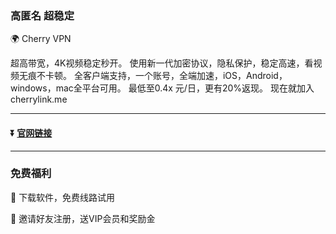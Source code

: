 ### 高匿名 超稳定 

 :earth_africa: Cherry VPN

超高带宽，4K视频稳定秒开。
使用新一代加密协议，隐私保护，稳定高速，看视频无痕不卡顿。
全客户端支持，一个账号，全端加速，iOS，Android，windows，mac全平台可用。
最低至0.4x 元/日，更有20%返现。
现在就加入 cherrylink.me

 ---
 #### :arrow_double_down: [官网链接](https://chyvpn.cyou/)
 ---
 ### 免费福利
  :gift: 下载软件，免费线路试用
 
  :gift: 邀请好友注册，送VIP会员和奖励金

